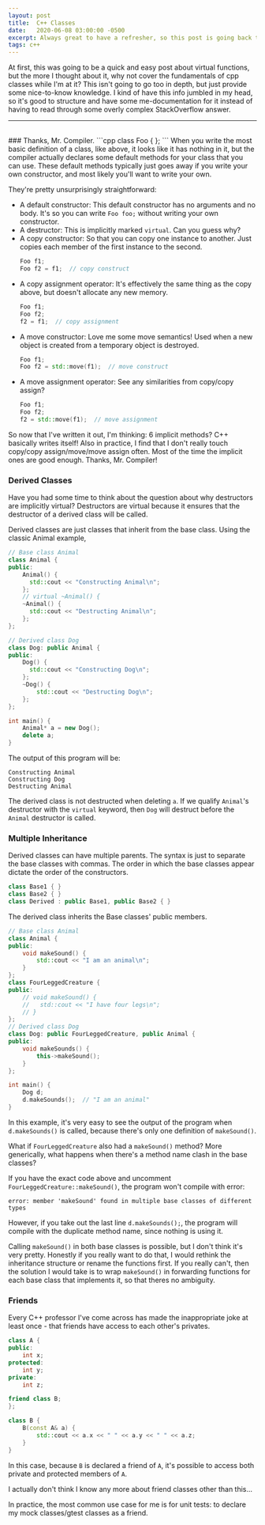 ```yaml
---
layout: post
title:  C++ Classes
date:   2020-06-08 03:00:00 -0500
excerpt: Always great to have a refresher, so this post is going back to the basics!
tags: c++
---
```


At first, this was going to be a quick and easy post about virtual functions, but the more I thought about it, why not cover the fundamentals of cpp classes while I'm at it? This isn't going to go too in depth, but just provide some nice-to-know knowledge. I kind of have this info jumbled in my head, so it's good to structure and have some me-documentation for it instead of having to read through some overly complex StackOverflow answer.
<hr /> <br />
### Thanks, Mr. Compiler.
```cpp
class Foo { };
```
When you write the most basic definition of a class, like above, it looks like it has nothing in it, but the compiler actually declares some default methods for your class that you can use. These default methods typically just goes away if you write your own constructor, and most likely you'll want to write your own.

They're pretty unsurprisingly straightforward:
 - A default constructor: This default constructor has no arguments and no body.
    It's so you can write `Foo foo;` without writing your own constructor.
 - A destructor: This is implicitly marked `virtual`. Can you guess why?
 - A copy constructor: So that you can copy one instance to another. Just copies each member of the first instance to the second.
    ```cpp
    Foo f1;
    Foo f2 = f1;  // copy construct
    ```
 - A copy assignment operator: It's effectively the same thing as the copy above, but doesn't allocate any new memory.
    ```cpp
    Foo f1;
    Foo f2;
    f2 = f1;  // copy assignment
    ```
 - A move constructor: Love me some move semantics! Used when a new object is created from a temporary object is destroyed.
    ```cpp
    Foo f1;
    Foo f2 = std::move(f1);  // move construct
    ```
 - A move assignment operator: See any similarities from copy/copy assign?
    ```cpp
    Foo f1;
    Foo f2;
    f2 = std::move(f1);  // move assignment
    ```

So now that I've written it out, I'm thinking: 6 implicit methods? C++ basically writes itself!
Also in practice, I find that I don't really touch copy/copy assign/move/move assign often. Most of the time the implicit ones are good enough. Thanks, Mr. Compiler!

### Derived Classes
Have you had some time to think about the question about why destructors are implicitly virtual?
Destructors are virtual because it ensures that the destructor of a derived class will be called.

Derived classes are just classes that inherit from the base class. Using the classic Animal example,
```cpp
// Base class Animal
class Animal {
public:
    Animal() {
      std::cout << "Constructing Animal\n";
    };
    // virtual ~Animal() {
    ~Animal() {
      std::cout << "Destructing Animal\n";
    };
};

// Derived class Dog
class Dog: public Animal {
public:
    Dog() {
      std::cout << "Constructing Dog\n";
    };
    ~Dog() {
        std::cout << "Destructing Dog\n";
    };
};

int main() {
    Animal* a = new Dog();
    delete a;
}
```
The output of this program will be:
```
Constructing Animal
Constructing Dog
Destructing Animal
```
The derived class is not destructed when deleting `a`.
If we qualify `Animal`'s destructor with the `virtual` keyword, then `Dog` will destruct before the `Animal` destructor is called.


### Multiple Inheritance
Derived classes can have multiple parents. The syntax is just to separate the base classes with commas.
The order in which the base classes appear dictate the order of the constructors.
```cpp
class Base1 { }
class Base2 { }
class Derived : public Base1, public Base2 { }
```

The derived class inherits the Base classes' public members.
```cpp
// Base class Animal
class Animal {
public:
    void makeSound() {
        std::cout << "I am an animal\n";
    }
};
class FourLeggedCreature {
public:
    // void makeSound() {
    //   std::cout << "I have four legs\n";
    // }
};
// Derived class Dog
class Dog: public FourLeggedCreature, public Animal {
public:
    void makeSounds() {
        this->makeSound();
    }
};

int main() {
    Dog d;
    d.makeSounds();  // "I am an animal"
}
```
In this example, it's very easy to see the output of the program when `d.makeSounds()` is called, because there's only one definition of `makeSound()`.

What if `FourLeggedCreature` also had a `makeSound()` method? More generically, what happens when there's a method name clash in the base classes?

If you have the exact code above and uncomment `FourLeggedCreature::makeSound()`, the program won't compile with error:
```
error: member 'makeSound' found in multiple base classes of different types
```

However, if you take out the last line `d.makeSounds();`, the program will compile with the duplicate method name, since nothing is using it.

Calling `makeSound()` in both base classes is possible, but I don't think it's very pretty. Honestly if you really want to do that, I would rethink the inheritance structure or rename the functions first. If you really can't, then the solution I would take is to wrap `makeSound()` in forwarding functions for each base class that implements it, so that theres no ambiguity.

### Friends
Every C++ professor I've come across has made the inappropriate joke at least once - that friends have access to each other's privates.

```cpp
class A {
public:
    int x;
protected:
    int y;
private:
    int z;

friend class B;
};

class B {
    B(const A& a) {
        std::cout << a.x << " " << a.y << " " << a.z;
    }
}
```
In this case, because `B` is declared a friend of `A`, it's possible to access both private and protected members of `A`.

I actually don't think I know any more about friend classes other than this...

In practice, the most common use case for me is for unit tests: to declare my mock classes/gtest classes as a friend.